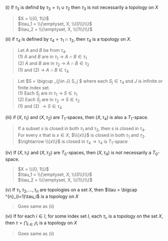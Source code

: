 (i) If $\tau_3$ is defind by $\tau_3 = \tau_1 \cup \tau_2$ then $\tau_3$ is not necessarily a topology on $X$

> $X = \\{0, 1\\}$  
> $\tau_1 = \\{\emptyset, X, \\{0\\}\\}$  
> $\tau_2 = \\{\emptyset, X, \\{1\\}\\}$  

(ii) if $\tau_4$ is defined by $\tau_4 = \tau_1 \cap \tau_2$, then $\tau_4$ is a topology on $X$.

> Let $A$ and $B$ be from $\tau_4$.  
> (1) $A$ and $B$ are in $\tau_1$ $\rightarrow$ $A \cap B \in \tau_1$  
> (2) $A$ and $B$ are in $\tau_2$ $\rightarrow$ $A \cap B \in \tau_2$  
> (1) and (2) $\rightarrow$ $A \cap B \in \tau_4$

> Let $S = \bigcup _{j\in J} S_j $ where each $S_j \in \tau_4$ and $J$ is infinite or finite index set.  
> (1) Each $S_j$ are in $\tau_1$ $\rightarrow$ $S \in \tau_1$  
> (2) Each $S_j$ are in $\tau_2$ $\rightarrow$ $S \in \tau_2$  
> (1) and (2) $\rightarrow S \in \tau_4$

(iii) if $(X, \tau_1)$ and $(X, \tau_2)$ are $T_1$-spaces, then $(X, \tau_4)$ is also a $T_1$-space.

> If a subset $s$ is closed in both $\tau_1$ and $\tau_2$, then $s$ is closed in $\tau_4$.  
> For every $x$ that is $x \in X$, $\\{x\\}$ is closed in both $\tau_1$ and $\tau_2$.  
> $\rightarrow \\{x\\}$ is closed in $\tau_4 \rightarrow \tau_4$ is $T_1$-space 

(iv) If $(X, \tau_1)$ and $(X,\tau_2)$ are $T_0$-spaces, then $(X,\tau_4)$ is not necessarily a $T_0$-space.

> $X = \\{0, 1\\}$  
> $\tau_1 = \\{\emptyset, X, \\{0\\}\\}$  
> $\tau_2 = \\{\emptyset, X, \\{1\\}\\}$  

(v) If $\tau_1, \tau_2, ... , \tau_n$ are topologies on a set $X$, then $\tau = \bigcap ^{n}_{i=1}\tau_i$ is a topology on $X$

> Goes same as (ii)

(vi) If for each $i \in I$, for some index set $I$, each $\tau_i$, is a topology on the set $X$, then $\tau = \bigcap _{i \in I} \tau_i$ is a topology on $X$

> Goes same as (ii)